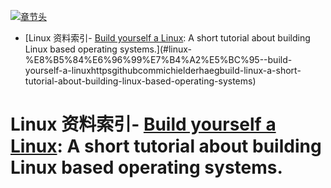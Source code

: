[![章节头](https://parg.co/UGo)](https://parg.co/b4z) 
 - [Linux 资料索引- [Build yourself a Linux](https://github.com/MichielDerhaeg/build-linux): A short tutorial about building Linux based operating systems.](#linux-%E8%B5%84%E6%96%99%E7%B4%A2%E5%BC%95--build-yourself-a-linuxhttpsgithubcommichielderhaegbuild-linux-a-short-tutorial-about-building-linux-based-operating-systems) 

# Linux 资料索引- [Build yourself a Linux](https://github.com/MichielDerhaeg/build-linux): A short tutorial about building Linux based operating systems.